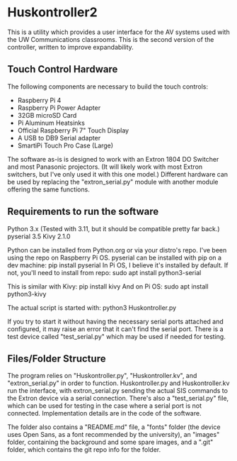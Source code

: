 # Huskontroller2
This is a utility which provides a user interface for the AV systems used with the UW Communications classrooms. This is the second version of the controller, written to improve expandability.

## Touch Control Hardware
The following components are necessary to build the touch controls:
- Raspberry Pi 4
- Raspberry Pi Power Adapter
- 32GB microSD Card
- Pi Aluminum Heatsinks
- Official Raspberry Pi 7" Touch Display
- A USB to DB9 Serial adapter
- SmartiPi Touch Pro Case (Large)

The software as-is is designed to work with an Extron 1804 DO Switcher and most Panasonic projectors. (It will likely work with most Extron switchers, but I've only used it with this one model.) Different hardware can be used by replacing the "extron_serial.py" module with another module offering the same functions.

## Requirements to run the software
Python 3.x (Tested with 3.11, but it should be compatible pretty far back.)
pyserial 3.5
Kivy 2.1.0

Python can be installed from Python.org or via your distro's repo. I've been using the repo on Raspberry Pi OS.
pyserial can be installed with pip on a dev machine:
pip install pyserial
In Pi OS, I believe it's installed by default. If not, you'll need to install from repo:
sudo apt install python3-serial

This is similar with Kivy:
pip install kivy
And on Pi OS:
sudo apt install python3-kivy

The actual script is started with:
python3 Huskontroller.py

If you try to start it without having the necessary serial ports attached and configured, it may raise an error that it can't find the serial port. There is a test device called "test_serial.py" which may be used if needed for testing.

## Files/Folder Structure
The program relies on "Huskontroller.py", "Huskontroller.kv", and "extron_serial.py" in order to function. Huskontroller.py and Huskontroller.kv run the interface, with extron_serial.py sending the actual SIS commands to the Extron device via a serial connection. There's also a "test_serial.py" file, which can be used for testing in the case where a serial port is not connected. Implementation details are in the code of the software.

The folder also contains a "README.md" file, a "fonts" folder (the device uses Open Sans, as a font recommended by the university), an "images" folder, containing the background and some spare images, and a ".git" folder, which contains the git repo info for the folder.
